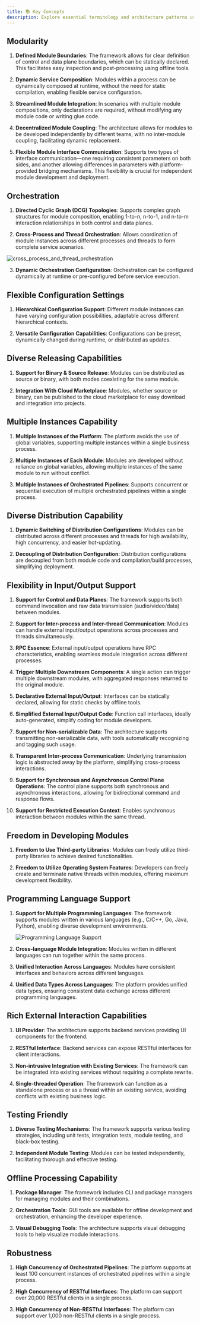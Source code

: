 ```yaml
---
title: 📚 Key Concepts
description: Explore essential terminology and architecture patterns used across TEN projects.
---
```


## Modularity

1. **Defined Module Boundaries**: The framework allows for clear definition of control and data plane boundaries, which can be statically declared. This facilitates easy inspection and post-processing using offline tools.

2. **Dynamic Service Composition**: Modules within a process can be dynamically composed at runtime, without the need for static compilation, enabling flexible service configuration.

3. **Streamlined Module Integration**: In scenarios with multiple module compositions, only declarations are required, without modifying any module code or writing glue code.

4. **Decentralized Module Coupling**: The architecture allows for modules to be developed independently by different teams, with no inter-module coupling, facilitating dynamic replacement.

5. **Flexible Module Interface Communication**: Supports two types of interface communication—one requiring consistent parameters on both sides, and another allowing differences in parameters with platform-provided bridging mechanisms. This flexibility is crucial for independent module development and deployment.

## Orchestration

1. **Directed Cyclic Graph (DCG) Topologies**: Supports complex graph structures for module composition, enabling 1-to-n, n-to-1, and n-to-m interaction relationships in both control and data planes.

2. **Cross-Process and Thread Orchestration**: Allows coordination of module instances across different processes and threads to form complete service scenarios.

![cross_process_and_thread_orchestration](https://ten-framework-assets.s3.amazonaws.com/doc-assets/cross_process_and_thread_orchestration.png)

3. **Dynamic Orchestration Configuration**: Orchestration can be configured dynamically at runtime or pre-configured before service execution.

## Flexible Configuration Settings

1. **Hierarchical Configuration Support**: Different module instances can have varying configuration possibilities, adaptable across different hierarchical contexts.

2. **Versatile Configuration Capabilities**: Configurations can be preset, dynamically changed during runtime, or distributed as updates.

## Diverse Releasing Capabilities

1. **Support for Binary & Source Release**: Modules can be distributed as source or binary, with both modes coexisting for the same module.

2. **Integration With Cloud Marketplace**: Modules, whether source or binary, can be published to the cloud marketplace for easy download and integration into projects.

## Multiple Instances Capability

1. **Multiple Instances of the Platform**: The platform avoids the use of global variables, supporting multiple instances within a single business process.

2. **Multiple Instances of Each Module**: Modules are developed without reliance on global variables, allowing multiple instances of the same module to run without conflict.

3. **Multiple Instances of Orchestrated Pipelines**: Supports concurrent or sequential execution of multiple orchestrated pipelines within a single process.

## Diverse Distribution Capability

1. **Dynamic Switching of Distribution Configurations**: Modules can be distributed across different processes and threads for high availability, high concurrency, and easier hot-updating.

2. **Decoupling of Distribution Configuration**: Distribution configurations are decoupled from both module code and compilation/build processes, simplifying deployment.

## Flexibility in Input/Output Support

1. **Support for Control and Data Planes**: The framework supports both command invocation and raw data transmission (audio/video/data) between modules.

2. **Support for Inter-process and Inter-thread Communication**: Modules can handle external input/output operations across processes and threads simultaneously.

3. **RPC Essence**: External input/output operations have RPC characteristics, enabling seamless module integration across different processes.

4. **Trigger Multiple Downstream Components**: A single action can trigger multiple downstream modules, with aggregated responses returned to the original module.

5. **Declarative External Input/Output**: Interfaces can be statically declared, allowing for static checks by offline tools.

6. **Simplified External Input/Output Code**: Function call interfaces, ideally auto-generated, simplify coding for module developers.

7. **Support for Non-serializable Data**: The architecture supports transmitting non-serializable data, with tools automatically recognizing and tagging such usage.

8. **Transparent Inter-process Communication**: Underlying transmission logic is abstracted away by the platform, simplifying cross-process interactions.

9. **Support for Synchronous and Asynchronous Control Plane Operations**: The control plane supports both synchronous and asynchronous interactions, allowing for bidirectional command and response flows.

10. **Support for Restricted Execution Context**: Enables synchronous interaction between modules within the same thread.

## Freedom in Developing Modules

1. **Freedom to Use Third-party Libraries**: Modules can freely utilize third-party libraries to achieve desired functionalities.

2. **Freedom to Utilize Operating System Features**: Developers can freely create and terminate native threads within modules, offering maximum development flexibility.

## Programming Language Support

1. **Support for Multiple Programming Languages**: The framework supports modules written in various languages (e.g., C/C++, Go, Java, Python), enabling diverse development environments.

   ![Programming Language Support](https://ten-framework-assets.s3.amazonaws.com/doc-assets/various_language_support.png)

2. **Cross-language Module Integration**: Modules written in different languages can run together within the same process.

3. **Unified Interaction Across Languages**: Modules have consistent interfaces and behaviors across different languages.

4. **Unified Data Types Across Languages**: The platform provides unified data types, ensuring consistent data exchange across different programming languages.

## Rich External Interaction Capabilities

1. **UI Provider**: The architecture supports backend services providing UI components for the frontend.

2. **RESTful Interface**: Backend services can expose RESTful interfaces for client interactions.

3. **Non-intrusive Integration with Existing Services**: The framework can be integrated into existing services without requiring a complete rewrite.

4. **Single-threaded Operation**: The framework can function as a standalone process or as a thread within an existing service, avoiding conflicts with existing business logic.

## Testing Friendly

1. **Diverse Testing Mechanisms**: The framework supports various testing strategies, including unit tests, integration tests, module testing, and black-box testing.

2. **Independent Module Testing**: Modules can be tested independently, facilitating thorough and effective testing.

## Offline Processing Capability

1. **Package Manager**: The framework includes CLI and package managers for managing modules and their combinations.

2. **Orchestration Tools**: GUI tools are available for offline development and orchestration, enhancing the developer experience.

3. **Visual Debugging Tools**: The architecture supports visual debugging tools to help visualize module interactions.

## Robustness

1. **High Concurrency of Orchestrated Pipelines**: The platform supports at least 100 concurrent instances of orchestrated pipelines within a single process.

2. **High Concurrency of RESTful Interfaces**: The platform can support over 20,000 RESTful clients in a single process.

3. **High Concurrency of Non-RESTful Interfaces**: The platform can support over 1,000 non-RESTful clients in a single process.
